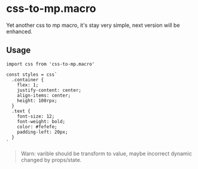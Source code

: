 # css-to-mp.macro

Yet another css to mp macro, it's stay very simple, next version will be enhanced.

## Usage

```
import css from 'css-to-mp.macro'

const styles = css`
  .container {
    flex: 1;
    justify-content: center;
    align-items: center;
    height: 100rpx;
  }
  .text {
    font-size: 12;
    font-weight: bold;
    color: #fefefe;
    padding-left: 20px;
  }
`
```

> Warn: varible should be transform to value, maybe incorrect dynamic changed by props/state.
